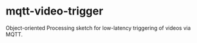 # mqtt-video-trigger
Object-oriented Processing sketch for low-latency triggering of videos via MQTT.
